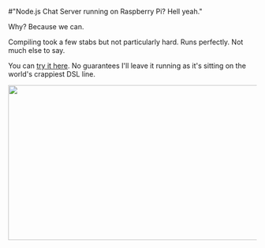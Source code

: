 #"Node.js Chat Server running on Raspberry Pi? Hell yeah."

Why? Because we can.

Compiling took a few stabs but not particularly hard. Runs perfectly. Not much else to say.

You can <a href="http://bandonmines.dyndns.org/">try it here</a>. No guarantees I'll leave it running as it's sitting on the world's crappiest DSL line.

<a href="https://s3-eu-west-1.amazonaws.com/conoroneill.net/wp-content/uploads/2012/05/desktop-1_001.png"><img class="alignnone size-large wp-image-728" title="desktop 1_001" src="https://s3-eu-west-1.amazonaws.com/conoroneill.net/wp-content/uploads/2012/05/desktop-1_001-1024x552.png" alt="" width="584" height="314" /></a>